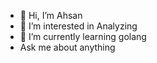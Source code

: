 - 👋 Hi, I’m Ahsan
- 👀 I’m interested in Analyzing
- 🌱 I’m currently learning golang
- Ask me about anything
